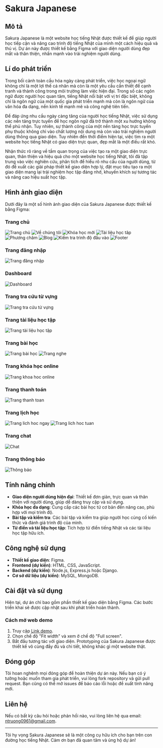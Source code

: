 # Sakura Japanese

## Mô tả

Sakura Japanese là một website học tiếng Nhật được thiết kế để giúp người học tiếp cận và nâng cao trình độ tiếng Nhật của mình một cách hiệu quả và thú vị. Dự án này được thiết kế bằng Figma với giao diện người dùng đẹp mắt và thân thiện, nhấn mạnh vào trải nghiệm người dùng.

## Lí do phát triển

Trong bối cảnh toàn cầu hóa ngày càng phát triển, việc học ngoại ngữ không chỉ là một lợi thế cá nhân mà còn là một yêu cầu cần thiết để cạnh tranh và thành công trong môi trường làm việc hiện đại. Trong số các ngôn ngữ được người học quan tâm, tiếng Nhật nổi bật với vị trí đặc biệt, không chỉ là ngôn ngữ của một quốc gia phát triển mạnh mà còn là ngôn ngữ của văn hóa đa dạng, nền kinh tế mạnh mẽ và công nghệ tiên tiến.

Để đáp ứng nhu cầu ngày càng tăng của người học tiếng Nhật, việc sử dụng các nền tảng trực tuyến để học ngôn ngữ đã trở thành một xu hướng không thể phủ nhận. Tuy nhiên, sự thành công của một nền tảng học trực tuyến phụ thuộc không chỉ vào chất lượng nội dung mà còn vào trải nghiệm người dùng thông qua giao diện. Tuy nhiên đến thời điểm hiện tại, việc tìm ra một website học tiếng Nhật có giao diện trực quan, đẹp mắt là một điều rất khó. 

Nhận thức rõ ràng về tầm quan trọng của việc tạo ra một giao diện trực quan, thân thiện và hiệu quả cho một website học tiếng Nhật, tôi đã tập trung vào việc nghiên cứu, phân tích để hiểu rõ nhu cầu của người dùng, từ đó đề xuất các giải pháp thiết kế giao diện hợp lý, đặt mục tiêu tạo ra một giao diện mang lại trải nghiệm học tập đáng nhớ, khuyến khích sự tương tác và nâng cao hiệu suất học tập.

## Hình ảnh giao diện

Dưới đây là một số hình ảnh giao diện của Sakura Japanese được thiết kế bằng Figma:

### Trang chủ

![Trang chủ](images/Trang_chu.png)
![Về chúng tôi](images/Ve-chung-toi.png)
![Khóa học mới](images/Khoa-hoc-moi.png)
![Tài liệu học tâp](images/Trang_chu_tai_lieu.png)
![Phương châm](images/Phuong_cham.png)
![Blog](images/Blog.png)
![Kiểm tra trình độ đầu vào](images/Kiem_tra_trinh_do.png)
![Footer](images/Footer.png)

### Trang đăng nhập

![Trang đăng nhập](images/Dang_nhap.png)

### Dashboard
![Dashboard](images/Dashboard.png)

### Trang tra cứu từ vựng

![Trang tra cứu từ vựng](images/Tra-cuu.png)

### Trang tài liệu học tập

![Trang tài liệu học tập](images/Tai_lieu_mien_phi.png)

### Trang bài học

![Trang bài học](images/Tu_vung.png)
![Trang nghe](images/nghe.png)

### Trang khóa học online

![Trang khoa hoc online](images/meeting.png)

### Trang thanh toán

![Trang thanh toan](images/Phuong_thuc.png)

### Trang lịch học

![Trang lich hoc ngay](images/Lich_hoc_ngay.png)
![Trang lich hoc tuan](images/Lich_hoc_tuan.png)

### Trang chat
![Chat](images/Chat.png)

### Trang thông báo
![Thông báo](images/Thong_bao.png)

## Tính năng chính

- **Giao diện người dùng hiện đại**: Thiết kế đơn giản, trực quan và thân thiện với người dùng, giúp dễ dàng truy cập và sử dụng.
- **Khóa học đa dạng**: Cung cấp các bài học từ cơ bản đến nâng cao, phù hợp với mọi trình độ.
- **Bài tập và kiểm tra**: Các bài tập và kiểm tra giúp người học củng cố kiến thức và đánh giá trình độ của mình.
- **Từ điển và tài liệu học tập**: Tích hợp từ điển tiếng Nhật và các tài liệu học tập hữu ích.

## Công nghệ sử dụng

- **Thiết kế giao diện**: Figma.
- **Frontend (dự kiến)**: HTML, CSS, JavaScript.
- **Backend (dự kiến)**: Node.js, Express.js hoặc Django.
- **Cơ sở dữ liệu (dự kiến)**: MySQL, MongoDB.

## Cài đặt và sử dụng

Hiện tại, dự án chỉ bao gồm phần thiết kế giao diện bằng Figma. Các bước triển khai sẽ được cập nhật sau khi phát triển hoàn thành.

### Cách mở web demo
1. Truy cập [Link demo](https://www.figma.com/proto/2veztJ7bWh1YxoK4zm9iwx/Nh%C3%B3m-2---%C4%90%E1%BB%93-%C3%A1n-IE106?page-id=0%3A1&node-id=2869-45681&viewport=-9873%2C-13811%2C0.28&t=1sC87wp83ULnDklq-1&scaling=scale-down-width&starting-point-node-id=2137%3A20840&content-scaling=fixed&show-proto-sidebar=1).
2. Chọn chế độ "Fit width" và xem ở chế độ "Full screen".
3. Bắt đầu tương tác với giao diện. Prototyping của Sakura Japanese được thiết kế vô cùng đầy đủ và chi tiết, không khác gì một website thật.

## Đóng góp

Tôi hoan nghênh mọi đóng góp để hoàn thiện dự án này. Nếu bạn có ý tưởng hoặc muốn tham gia phát triển, vui lòng fork repository và gửi pull request. Bạn cũng có thể mở issues để báo cáo lỗi hoặc đề xuất tính năng mới.

## Liên hệ

Nếu có bất kỳ câu hỏi hoặc phản hồi nào, vui lòng liên hệ qua email: ntruong0961@gmail.com.

---

Tôi hy vọng Sakura Japanese sẽ là một công cụ hữu ích cho bạn trên con đường học tiếng Nhật. Cảm ơn bạn đã quan tâm và ủng hộ dự án!
